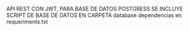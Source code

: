 API REST CON JWT, PARA BASE DE DATOS POSTGRESS
SE INCLUYE SCRIPT DE BASE DE DATOS EN CARPETA database
dependencias en requeriments.txt
